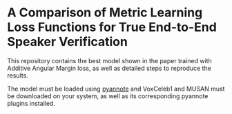 # A Comparison of Metric Learning Loss Functions for True End-to-End Speaker Verification

This repository contains the best model shown in the paper trained with Additive Angular Margin loss, as well as detailed steps to reproduce the results.

The model must be loaded using [pyannote](https://github.com/pyannote/pyannote-audio) and VoxCeleb1 and MUSAN must be downloaded on your system, as well as its corresponding pyannote plugins installed.
